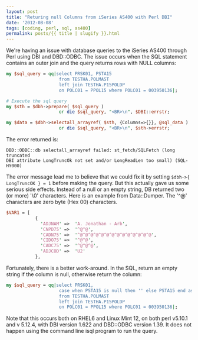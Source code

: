 ```yaml
---
layout: post
title: "Returing null Columns from iSeries AS400 with Perl DBI"
date: '2012-08-08'
tags: [coding, perl, sql, as400]
permalink: posts/{{ title | slugify }}.html
---
```


We're having an issue with database queries to the iSeries AS400 through
Perl using DBI and DBD::ODBC. The issue occurs when the SQL statement
contains an outer join and the query returns rows with NULL columns:

~~~ perl
my $sql_query = qq|select PRSK01, PSTA15
                    from TESTHA.POLMAST
                    left join TESTHA.P15POLDP
                    on POLC01 = PPOL15 where POLC01 = 003950136|;

# Execute the sql query
my $sth = $dbh->prepare( $sql_query )
                    or die $sql_query, "<BR>\n", $DBI::errstr;

my $data = $dbh->selectall_arrayref( $sth, {Columns=>{}}, @sql_data )
                    or die $sql_query, "<BR>\n", $sth->errstr;
~~~

The error returned is:

~~~
DBD::ODBC::db selectall_arrayref failed: st_fetch/SQLFetch (long truncated
DBI attribute LongTruncOk not set and/or LongReadLen too small) (SQL-HY000)
~~~

<!-- more -->

The error message lead me to believe that we could fix it by setting
`$dbh->{ LongTruncOK } = 1` before making the query. But this
actually gave us
some serious side effects. Instead of a null or an empty string, DB
returned two (or more) '\0' characters. Here is an example from Data::Dumper.
The '^@' characters are zero byte (Hex 00) characters.

~~~ perl
$VAR1 = [
           {
             'ADJNAM' =>  'A. Jonathan - Arb',
             'CNPD75' =>  '^@^@',
             'CADN75' =>  '^@^@^@^@^@^@^@^@^@^@^@^@^@^@',
             'CIDO75' =>  '^@^@',
             'CADC75' =>  '^@^@^@',
             'ADJCOD' =>  'U2'
           },
~~~

Fortunately, there is a better work-around. In the SQL, return an empty string
if the column is null, otherwise return the column:

~~~ perl
my $sql_query = qq|select PRSK01,
                    case when PSTA15 is null then '' else PSTA15 end as PSTA15
                    from TESTHA.POLMAST
                    left join TESTHA.P15POLDP
                    on POLC01 = PPOL15 where POLC01 = 003950136|;
~~~

Note that this occurs both on RHEL6 and Linux Mint 12, on both perl v5.10.1
and v 5.12.4, with DBI version 1.622 and DBD::ODBC version 1.39. 
It does not happen using the command line isql program to run the query.
